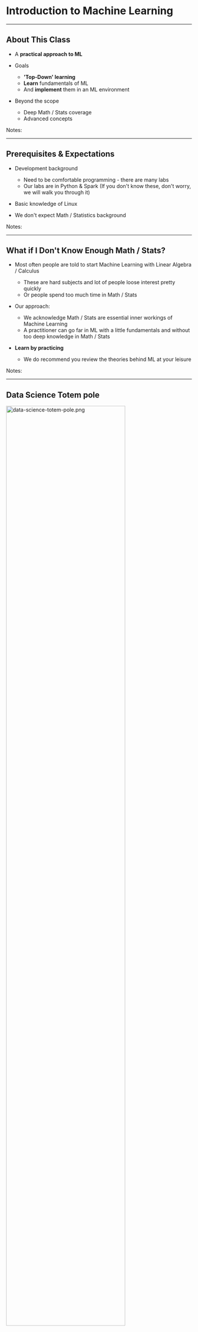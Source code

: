 
# Introduction to Machine Learning

---

## About This Class

* A **practical approach to ML**

* Goals
    - **'Top-Down' learning**
    - **Learn** fundamentals of ML
    - And **implement** them in an ML environment

* Beyond the scope
    - Deep Math / Stats coverage
    - Advanced concepts

Notes:

---

## Prerequisites & Expectations

* Development background
    - Need to be comfortable programming - there are many labs
    - Our labs are in Python & Spark  (If you don't know these, don't worry, we will walk you through it)

* Basic knowledge of Linux

* We don't expect Math / Statistics background

Notes:

---

## What if I Don't Know Enough Math / Stats?

* Most often people are told to start Machine Learning with Linear Algebra / Calculus
    - These are hard subjects and lot of people loose interest pretty quickly
    - Or people spend too much time in Math / Stats

* Our approach:
    - We acknowledge Math / Stats are essential inner workings of Machine Learning
    - A practitioner can go far in ML with a little fundamentals and without too deep knowledge in Math / Stats 
    
*  **Learn by practicing**
    - We do recommend you review the theories behind ML at your leisure

Notes:

---

## Data Science Totem pole

<img src="../../assets/images/machine-learning/data-science-totem-pole.png" alt="data-science-totem-pole.png" style="width:80%;"/> <!-- {"left" : 0.55, "top" : 1.09, "height" : 5.48, "width" : 9.16} -->


Notes:

---

## Goal For This ML Class

* Goal for this class is to give you 'ML Engineer' level of knowledge

<img src="../../assets/images/machine-learning/data-practitioner.png" alt="data-practitioner.png" style="width:70%;"/> <!-- {"left" : 0.93, "top" : 1.84, "height" : 5.27, "width" : 8.39} -->



Notes:

---

## Our Teaching Philosophy

* Enable you to be a **'data practitioner'** by giving you
    - The essential knowledge of ML
    - Plenty of time and playground environment for learning the API
    - Show how to evaluate, test, and tweak the models
    - Expose you to useful tools

* Emphasis on concepts & fundamentals, not API

* Highly interactive (questions, discussions ..etc  are welcome)

* Hands-on – lots and lots of labs! (learn by doing)


Notes:

* All the labs are verified at 1.3 even though latest is 1.4

---

## Some Highlights of this Class

* Machine Learning is the focus of this course 
* The concepts are generic you can implement them any ML platforms (R, Python, Spark)

<img src="../../assets/images/machine-learning/some-highlights.png" alt="some-highlights.png" style="width:70%;"/> <!-- {"left" : 0.97, "top" : 3.87, "height" : 2.91, "width" : 8.3} -->


Notes:


---

## Real World Datasets

* We will work on real world datasets such as
    - Uber Trips data
    - Walmart Shopping data
    - Netflix recommendation
    - Credit card default data
    - Prosper loan data
    - NYSE Stock data

<img src="../../assets/images/logos/netflix-logo-1.png" alt="XXX image missing" style="max-width:100%;" width="20%" /> &nbsp;  &nbsp;
<img src="../../assets/images/logos/prosper-logo-1.png" alt="XXX image missing" style="max-width:100%;" width="20%" /> &nbsp;  &nbsp;
<img src="../../assets/images/logos/uber-logo-1.png" alt="XXX image missing" style="max-width:100%;" width="20%" /> &nbsp;  &nbsp;
<img src="../../assets/images/logos/walmart-logo-1.png" alt="XXX image missing" style="max-width:100%;" width="20%" /> &nbsp;  &nbsp;





Notes:


---

## Workshop Overview

* **Day 1**
    - ML intro
    - ML Concepts
    - Statistics Primer
    - Data Exploration & Visualizing
    - Feature Engineering
    - Spark ML Library Overview

* **Day 2**
    - Linear Regression
    - Logistic Regression
    - SVM
    - Naïve Bayes



---

## Workshop Overview

* **Day 3**
    - Decision Trees
    - Random Forest
    - Clustering
    - K-Means
    - PCA
    - Recommendations

* **Workshops**
    - Final day, solve a problem end to end
    - Daily workshops (time permitting)

Notes:
---

## Lots of Labs : Learn By Doing

<img src="../../assets/images/generic/3rd-party/simpsons-1.png" alt="XXX image missing" style="width:60%;"/> <!-- {"left" : 1.7, "top" : 0.97, "height" : 5.53, "width" : 6.85} -->




---


## After The Class...

<img src="../../assets/images/machine-learning/3rd-party/AFTER_THE_CLASS.jpg" alt="AFTER_THE_CLASS.jpg" style="width:50%;"/> <!-- {"left" : 1.69, "top" : 0.93, "height" : 5.65, "width" : 6.88} -->


Notes:

* By the end of the class...

---

## About You And Me

* About you
    - Your Name
    - Your background (developer, admin, manager, etc.)
    - Technologies you are familiar with
    - Familiarity with Machine Learning   
    (scale of 1 – 4 ;  1 – new, 2 - know some concepts,  3 – too a course, 4 -  using it at work)
    - Something non-technical about you!  
    (favorite ice cream flavor / hobby…etc)

<img src="../../assets/images/generic/3rd-party/ice-cream-3.png" style="width:30%;"/>   &nbsp;
<img src="../../assets/images/generic/3rd-party/hiking-3.jpg" style="width:25%;"/>
<img src="../../assets/images/generic/3rd-party/biking-1.jpg" style="width:25%;"/>



Notes:


---

## Recommended Resources

* Please see our handout

Notes:


---

## Class Logistics

* Instructor's contact

* Slides
    - For each session, slides will be emailed out or delivered via virtual classroom

* Labs
    - Lab files will be distributed

* Playground
    - Provided in the cloud

---


## Let's Get Started!
